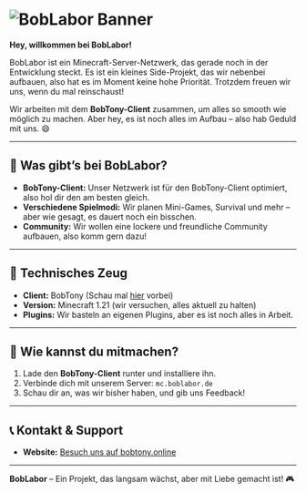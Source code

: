 # ![BobLabor Banner](https://nottheley.github.io/assets/img/projekts/bobtony.png)  
**Hey, willkommen bei BobLabor!**  

BobLabor ist ein Minecraft-Server-Netzwerk, das gerade noch in der Entwicklung steckt. Es ist ein kleines Side-Projekt, das wir nebenbei aufbauen, also hat es im Moment keine hohe Priorität. Trotzdem freuen wir uns, wenn du mal reinschaust!  

Wir arbeiten mit dem **BobTony-Client** zusammen, um alles so smooth wie möglich zu machen. Aber hey, es ist noch alles im Aufbau – also hab Geduld mit uns. 😄  

---

## 🚀 **Was gibt’s bei BobLabor?**  
- **BobTony-Client:** Unser Netzwerk ist für den BobTony-Client optimiert, also hol dir den am besten gleich.  
- **Verschiedene Spielmodi:** Wir planen Mini-Games, Survival und mehr – aber wie gesagt, es dauert noch ein bisschen.  
- **Community:** Wir wollen eine lockere und freundliche Community aufbauen, also komm gern dazu!  

---

## 🔧 **Technisches Zeug**  
- **Client:** BobTony (Schau mal [hier](hhttps://bobtony.online) vorbei)  
- **Version:** Minecraft 1.21 (wir versuchen, alles aktuell zu halten)  
- **Plugins:** Wir basteln an eigenen Plugins, aber es ist noch alles in Arbeit.  

---

## 📌 **Wie kannst du mitmachen?**  
1. Lade den **BobTony-Client** runter und installiere ihn.  
2. Verbinde dich mit unserem Server: `mc.boblabor.de`  
3. Schau dir an, was wir bisher haben, und gib uns Feedback!  

---

## 📞 **Kontakt & Support**  
- **Website:** [Besuch uns auf bobtony.online](https://bobtony.online)  

---

**BobLabor** – Ein Projekt, das langsam wächst, aber mit Liebe gemacht ist! 🎮  